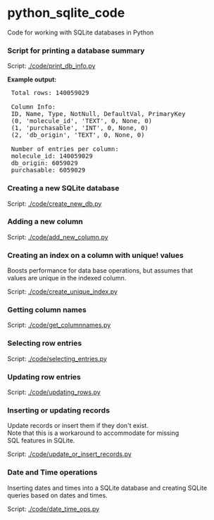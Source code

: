 python_sqlite_code
==================

Code for working with SQLite databases in Python


### Script for printing a database summary

Script: [./code/print_db_info.py](./code/print_db_info.py)

**Example output:**
<pre>
 Total rows: 140059029

 Column Info:
 ID, Name, Type, NotNull, DefaultVal, PrimaryKey
 (0, 'molecule_id', 'TEXT', 0, None, 0)
 (1, 'purchasable', 'INT', 0, None, 0)
 (2, 'db_origin', 'TEXT', 0, None, 0)

 Number of entries per column:
 molecule_id: 140059029
 db_origin: 6059029
 purchasable: 6059029
</pre>

### Creating a new SQLite database

Script: [./code/create_new_db.py](./code/create_new_db.py)



### Adding a new column

Script: [./code/add_new_column.py](./code/add_new_column.py)



### Creating an index on a column with unique! values
Boosts performance for data base operations, but assumes that  
values are unique in the indexed column.

Script: [./code/create_unique_index.py](./code/create_unique_index.py)




### Getting column names 

Script: [./code/get_columnnames.py](./code/get_columnnames.py)




### Selecting row entries

Script: [./code/selecting_entries.py](./code/selecting_entries.py)




### Updating row entries

Script: [./code/updating_rows.py](./code/updating_rows.py)




### Inserting or updating records
Update records or insert them if they don't exist.  
Note that this is a workaround to accommodate for missing  
SQL features in SQLite.  

Script: [./code/update_or_insert_records.py](./code/update_or_insert_records.py)




### Date and Time operations
Inserting dates and times into a SQLite database and creating SQLite queries based on dates and times.

Script: [./code/date_time_ops.py](./code/date_time_ops.py)
